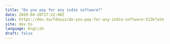 ```yaml
---
title: "Do you pay for any indie software?"
date: 2020-04-26T17:22:40Z
link: https://dev.to/fdoxyz/do-you-pay-for-any-indie-software-513k?utm_medium=RSS&utm_source=news.12bit.vn
site: dev.to
language: English
draft: false
---
```

